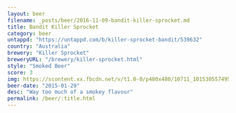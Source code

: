 ```yaml
---
layout: beer
filename: _posts/beer/2016-11-09-bandit-killer-sprocket.md
title: Bandit Killer Sprocket
category: beer
untappd: "https://untappd.com/b/killer-sprocket-bandit/539632"
country: "Australia"
brewery: "Killer Sprocket"
breweryURL: "/brewery/killer-sprocket.html"
style: "Smoked Beer"
score: 3
img: https://scontent.xx.fbcdn.net/v/t1.0-0/p480x480/10711_10153055749528745_1705580902509688757_n.jpg?_nc_cat=101&_nc_ht=scontent.xx&oh=33180f7c3c73b4f1b1e206d0e81841c8&oe=5CA8DBA7
beer-date: "2015-01-29"
desc: "Way too much of a smokey flavour"
permalink: /beer/:title.html
---
```

